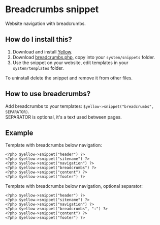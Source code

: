 Breadcrumbs snippet
===================
Website navigation with breadcrumbs.

How do I install this?
----------------------
1. Download and install [Yellow](https://github.com/markseu/yellowcms/).  
2. Download [breadcrumbs.php](breadcrumbs.php?raw=true), copy into your `system/snippets` folder.  
3. Use the snippet on your website, edit templates in your `system/templates` folder.

To uninstall delete the snippet and remove it from other files.

How to use breadcrumbs?
-----------------------
Add breadcrumbs to your templates: `$yellow->snippet("breadcrumbs", SEPARATOR)`.  
SEPARATOR is optional, it's a text used between pages.

Example
-------
Template with breadcrumbs below navigation:

    <?php $yellow->snippet("header") ?>
    <?php $yellow->snippet("sitename") ?>
    <?php $yellow->snippet("navigation") ?>
    <?php $yellow->snippet("breadcrumbs") ?>
    <?php $yellow->snippet("content") ?>
    <?php $yellow->snippet("footer") ?>

Template with breadcrumbs below navigation, optional separator:

    <?php $yellow->snippet("header") ?>
    <?php $yellow->snippet("sitename") ?>
    <?php $yellow->snippet("navigation") ?>
    <?php $yellow->snippet("breadcrumbs", ":") ?>
    <?php $yellow->snippet("content") ?>
    <?php $yellow->snippet("footer") ?>